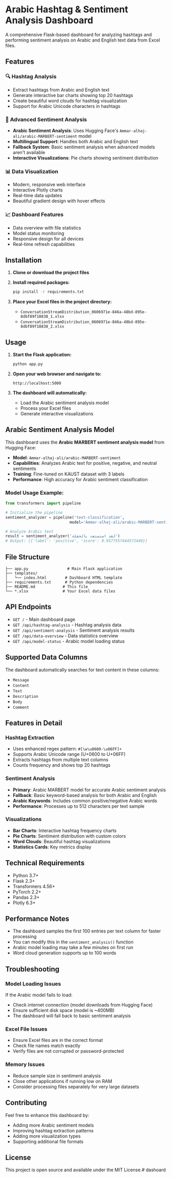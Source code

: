 # Arabic Hashtag & Sentiment Analysis Dashboard

A comprehensive Flask-based dashboard for analyzing hashtags and performing sentiment analysis on Arabic and English text data from Excel files.

## Features

### 🔍 **Hashtag Analysis**
- Extract hashtags from Arabic and English text
- Generate interactive bar charts showing top 20 hashtags
- Create beautiful word clouds for hashtag visualization
- Support for Arabic Unicode characters in hashtags

### 💭 **Advanced Sentiment Analysis**
- **Arabic Sentiment Analysis**: Uses Hugging Face's `Ammar-alhaj-ali/arabic-MARBERT-sentiment` model
- **Multilingual Support**: Handles both Arabic and English text
- **Fallback System**: Basic sentiment analysis when advanced models aren't available
- **Interactive Visualizations**: Pie charts showing sentiment distribution

### 📊 **Data Visualization**
- Modern, responsive web interface
- Interactive Plotly charts
- Real-time data updates
- Beautiful gradient design with hover effects

### 📈 **Dashboard Features**
- Data overview with file statistics
- Model status monitoring
- Responsive design for all devices
- Real-time refresh capabilities

## Installation

1. **Clone or download the project files**

2. **Install required packages:**
   ```bash
   pip install -r requirements.txt
   ```

3. **Place your Excel files in the project directory:**
   - `ConversationStreamDistribution_0606971e-846a-48bd-895e-8dbf89f18838_1.xlsx`
   - `ConversationStreamDistribution_0606971e-846a-48bd-895e-8dbf89f18838_2.xlsx`

## Usage

1. **Start the Flask application:**
   ```bash
   python app.py
   ```

2. **Open your web browser and navigate to:**
   ```
   http://localhost:5000
   ```

3. **The dashboard will automatically:**
   - Load the Arabic sentiment analysis model
   - Process your Excel files
   - Generate interactive visualizations

## Arabic Sentiment Analysis Model

This dashboard uses the **Arabic MARBERT sentiment analysis model** from Hugging Face:

- **Model**: `Ammar-alhaj-ali/arabic-MARBERT-sentiment`
- **Capabilities**: Analyzes Arabic text for positive, negative, and neutral sentiments
- **Training**: Fine-tuned on KAUST dataset with 3 labels
- **Performance**: High accuracy for Arabic sentiment classification

### Model Usage Example:
```python
from transformers import pipeline

# Initialize the pipeline
sentiment_analyzer = pipeline('text-classification', 
                            model='Ammar-alhaj-ali/arabic-MARBERT-sentiment')

# Analyze Arabic text
result = sentiment_analyzer('لقد استمتعت بالحفلة')
# Output: [{'label': 'positive', 'score': 0.9577557444572449}]
```

## File Structure

```
├── app.py                 # Main Flask application
├── templates/
│   └── index.html        # Dashboard HTML template
├── requirements.txt      # Python dependencies
├── README.md            # This file
└── *.xlsx               # Your Excel data files
```

## API Endpoints

- `GET /` - Main dashboard page
- `GET /api/hashtag-analysis` - Hashtag analysis data
- `GET /api/sentiment-analysis` - Sentiment analysis results
- `GET /api/data-overview` - Data statistics overview
- `GET /api/model-status` - Arabic model loading status

## Supported Data Columns

The dashboard automatically searches for text content in these columns:
- `Message`
- `Content` 
- `Text`
- `Description`
- `Body`
- `Comment`

## Features in Detail

### Hashtag Extraction
- Uses enhanced regex pattern: `#[\w\u0600-\u06FF]+`
- Supports Arabic Unicode range (U+0600 to U+06FF)
- Extracts hashtags from multiple text columns
- Counts frequency and shows top 20 hashtags

### Sentiment Analysis
- **Primary**: Arabic MARBERT model for accurate Arabic sentiment analysis
- **Fallback**: Basic keyword-based analysis for both Arabic and English
- **Arabic Keywords**: Includes common positive/negative Arabic words
- **Performance**: Processes up to 512 characters per text sample

### Visualizations
- **Bar Charts**: Interactive hashtag frequency charts
- **Pie Charts**: Sentiment distribution with custom colors
- **Word Clouds**: Beautiful hashtag visualizations
- **Statistics Cards**: Key metrics display

## Technical Requirements

- Python 3.7+
- Flask 2.3+
- Transformers 4.56+
- PyTorch 2.2+
- Pandas 2.3+
- Plotly 6.3+

## Performance Notes

- The dashboard samples the first 100 entries per text column for faster processing
- You can modify this in the `sentiment_analysis()` function
- Arabic model loading may take a few minutes on first run
- Word cloud generation supports up to 100 words

## Troubleshooting

### Model Loading Issues
If the Arabic model fails to load:
- Check internet connection (model downloads from Hugging Face)
- Ensure sufficient disk space (model is ~400MB)
- The dashboard will fall back to basic sentiment analysis

### Excel File Issues
- Ensure Excel files are in the correct format
- Check file names match exactly
- Verify files are not corrupted or password-protected

### Memory Issues
- Reduce sample size in sentiment analysis
- Close other applications if running low on RAM
- Consider processing files separately for very large datasets

## Contributing

Feel free to enhance this dashboard by:
- Adding more Arabic sentiment models
- Improving hashtag extraction patterns
- Adding more visualization types
- Supporting additional file formats

## License

This project is open source and available under the MIT License.# dashoard
